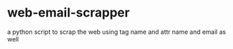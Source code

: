 # web-email-scrapper
a python script to scrap the web using tag name and attr name and email as well
